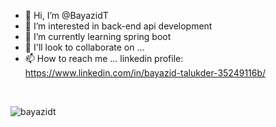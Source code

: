 - 👋 Hi, I’m @BayazidT
- 👀 I’m interested in back-end api development
- 🌱 I’m currently learning spring boot 
- 💞️ I'll look to collaborate on ...
- 📫 How to reach me ... linkedin profile: https://www.linkedin.com/in/bayazid-talukder-35249116b/
<br>
<p ><img align="center" src="https://github-readme-stats.vercel.app/api/top-langs?username=bayazidt&show_icons=true&theme=dark&locale=en&layout=compact" alt="bayazidt" /></p>

<!-- <br><br><br><br><br><br><br>
<p>&nbsp;<img align="left" src="https://github-readme-stats.vercel.app/api?username=bayazidt&show_icons=true&theme=dark&locale=en" alt="bayazidt" /></p>
<br><br><br><br><br><br><br><br><br><br> -->

<!-- <p><img align="left" src="https://github-readme-streak-stats.herokuapp.com/?user=bayazidt&theme=dark" alt="bayazidt" /></p>
--->
<!---
BayazidT/BayazidT is a ✨ special ✨ repository because its `README.md` (this file) appears on your GitHub profile.
You can click the Preview link to take a look at your changes.
--->
